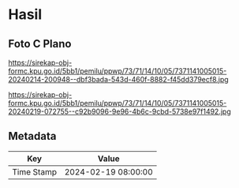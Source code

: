 # Hasil

## Foto C Plano

https://sirekap-obj-formc.kpu.go.id/5bb1/pemilu/ppwp/73/71/14/10/05/7371141005015-20240214-200948--dbf3bada-543d-460f-8882-f45dd379ecf8.jpg

https://sirekap-obj-formc.kpu.go.id/5bb1/pemilu/ppwp/73/71/14/10/05/7371141005015-20240219-072755--c92b9096-9e96-4b6c-9cbd-5738e97f1492.jpg


## Metadata

| Key        | Value               |
| ---------- | ------------------- |
| Time Stamp | 2024-02-19 08:00:00 |



